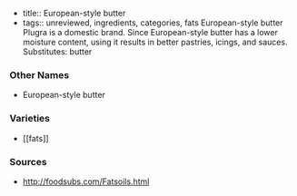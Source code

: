 - title:: European-style butter
- tags:: unreviewed, ingredients, categories, fats
European-style butter Plugra is a domestic brand. Since European-style butter has a lower moisture content, using it results in better pastries, icings, and sauces. Substitutes: butter

### Other Names

* European-style butter

### Varieties

* [[fats]]

### Sources
* http://foodsubs.com/Fatsoils.html
